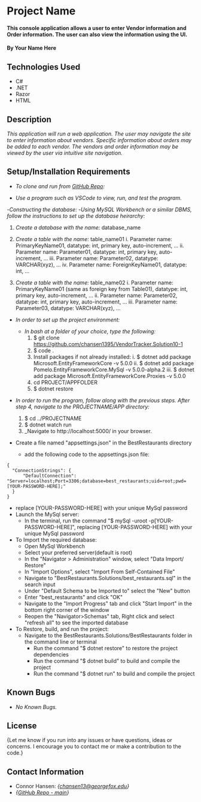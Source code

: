 # Project Name

#### This console application allows a user to enter Vendor information and Order information. The user can also view the information using the UI.

#### By Your Name Here

## Technologies Used

* C#
* .NET
* Razor
* HTML

## Description

_This application will run a web application. The user may navigate the site to enter information about vendors. Specific information about orders may be added to each vendor. The vendors and order information may be viewed by the user via intuitive site navigation._

## Setup/Installation Requirements

- _To clone and run from [GitHub Repo](https://github.com/chansen1395/REPO):_

- _Use a program such as VSCode to view, run, and test the program._

-_Constructing the database:_
  -_Using MySQL Workbench or a similar DBMS, follow the instructions to set up the database heirarchy:_
  1. _Create a database with the name:_ database_name
  
  2. _Create a table with the name:_ table_name01
    i. Parameter name: PrimaryKeyName01, datatype: int, primary key, auto-increment, ...
    ii. Parameter name: Parameter01, datatype: int, primary key, auto-increment, ...
    iii. Parameter name: Parameter02, datatype: VARCHAR(xyz), ...
    iv. Parameter name: ForeignKeyName01, datatype: int, ...
  
  3. _Create a table with the name:_ table_name02
    i. Parameter name: PrimaryKeyName01 (same as foreign key from Table01), datatype: int, primary key, auto-increment, ...
    ii. Parameter name: Parameter02, datatype: int, primary key, auto-increment, ...
    iii. Parameter name: Parameter03, datatype: VARCHAR(xyz), ...
  
- _In order to set up the project environment:_
  - _In bash at a folder of your choice, type the following:_
    1. $ git clone https://github.com/chansen1395/VendorTracker.Solution10-1
    2. $  code .
    3. Install packages if not already installed:
      i. $ dotnet add package Microsoft.EntityFrameworkCore -v 5.0.0
      ii. $ dotnet add package Pomelo.EntityFrameworkCore.MySql -v 5.0.0-alpha.2
      iii. $ dotnet add package Microsoft.EntityFrameworkCore.Proxies -v 5.0.0
    4. cd PROJECT/APPFOLDER
    5. $ dotnet restore
- _In order to run the program, follow along with the previous steps. After step 4, navigate to the PROJECTNAME/APP directory:_
    1. $ cd ../PROJECTNAME
    2. $ dotnet watch run
    3. _Navigate to http://localhost:5000/ in your browser.

- Create a file named "appsettings.json" in the BestRestaurants directory
  * add the following code to the appsettings.json file:

```
{
  "ConnectionStrings": {
      "DefaultConnection": "Server=localhost;Port=3306;database=best_restaurants;uid=root;pwd=[YOUR-PASSWORD-HERE];"
  }
}
```
  * replace [YOUR-PASSWORD-HERE] with your unique MySql password
* Launch the MySql server:
  - In the terminal, run the command "$ mySql -uroot -p[YOUR-PASSWORD-HERE]", replacing [YOUR-PASSWORD-HERE] with your unique MySql password
* To Import the required database:
  - Open MySql Workbench
  - Select your preferred server(default is root)
  - In the "Navigator > Administration" window, select "Data Import/ Restore"
  - In "Import Options", select "Import From Self-Contained File"
  - Navigate to "BestRestaurants.Solutions/best_restaurants.sql" in the search input
  - Under "Default Schema to be Imported to" select the "New" button
  - Enter "best_restaurants" and click "OK"
  - Navigate to the "Import Progress" tab and click "Start Import" in the bottom right corner of the window
  - Reopen the "Navigator>Schemas" tab, Right click and select "refresh all" to see the imported database
* To Restore, build, and run the project:
  - Navigate to the BestRestaurants.Solutions/BestRestaurants folder in the command line or terminal
    - Run the command "$ dotnet restore" to restore the project dependencies
    - Run the command "$ dotnet build" to build and compile the project
    - Run the command "$ dotnet run" to build and compile the project


## Known Bugs

* _No Known Bugs._

## License

{Let me know if you run into any issues or have questions, ideas or concerns. I encourage you to contact me or make a contribution to the code.}

## Contact Information

- Connor Hansen: _{<chansen13@georgefox.edu>}_
- _{[GitHub Repo - main](https://github.com/chansen1395/VendorTracker.Solution10-1)}_